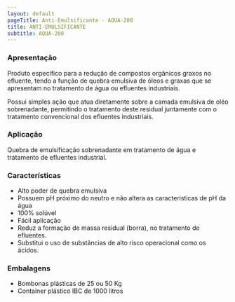 ```yaml
---
layout: default
pageTitle: Anti-Emulsificante - AQUA-200
title: ANTI-EMULSIFICANTE
subtitle: AQUA-200
---
```


### Apresentação

Produto especifico para a redução de compostos orgânicos graxos no efluente, tendo a função de quebra  emulsiva de óleos e graxas que se apresentam no tratamento de água ou efluentes industriais.

Possui simples ação que atua diretamente sobre a camada emulsiva de oléo sobrenadante, permitindo o tratamento deste residual juntamente com o tratamento convencional dos efluentes industriais.

### Aplicação
Quebra de emulsificação sobrenadante em tratamento de água e tratamento de efluentes industrial.

### Características

- Alto poder de quebra emulsiva
- Possuem pH próximo do neutro e não altera as caracteristicas de pH da água
- 100% solúvel
- Fácil aplicação
- Reduz a formação de massa residual (borra), no tratamento de efluentes.
- Substitui o uso de substâncias de alto risco operacional como os ácidos.

### Embalagens

- Bombonas plásticas de 25 ou 50 Kg
- Container plástico IBC de 1000 litros

